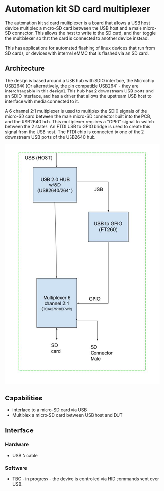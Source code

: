 # Automation kit SD card multiplexer

The automation kit sd card multiplexer is a board that allows a USB host device multiplex a micro-SD card between the USB host and a male micro-SD connector. This allows the host to write to the SD card, and then toggle the multiplexer so that the card is connected to another device instead.

This has applications for automated flashing of linux devices that run from SD cards, or devices with internal eMMC that is flashed via an SD card.

## Architecture

The design is based around a USB hub with SDIO interface, the Microchip USB2640 [Or alternatively, the pin compatible USB2641 - they are interchangable in this design]. This hub has 2 downstream USB ports and an SDIO interface, and has a driver that allows the upstream USB host to interface with media connected to it. 

A 6 channel 2:1 multiplexer is used to multiplex the SDIO signals of the micro-SD card between the male micro-SD connector built into the PCB, and the USB2640 hub. This multiplexer requires a "GPIO" signal to switch between the 2 states. An FTDI USB to GPIO bridge is used to create this signal from the USB host. The FTDI chip is connected to one of the 2 downstream USB ports of the USB2640 hub. 


![block-diagram](documentation/images/sd-mux-arch.jpg?raw=true)

## Capabilities

- interface to a micro-SD card via USB
- Multiplex a micro-SD card between USB host and DUT

## Interface

### Hardware

- USB A cable

### Software

- TBC - in progress - the device is controlled via HID commands sent over USB. 